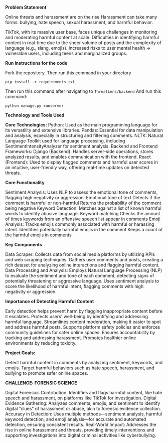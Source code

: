 **Problem Statement**

Online threats and harassment are on the rise
Harassment can take many forms: bullying, hate speech, sexual harassment, and harmful behavior.

TikTok, with its massive user base, faces unique challenges in monitoring and moderating harmful content at scale.
Difficulties in identifying harmful content in real-time due to the sheer volume of posts and the complexity of language (e.g., slang, emojis).
Increased risks to user mental health → vulnerable users, including teens and marginalized groups.

**Run Instructions for the code**

Fork the repository. Then run this command in your directory

```pip install -r requirements.txt```

Then run this command after navigating to ```ThreatLens/backend```
And run this command: 

```python manage.py runserver```


**Technology and Tools Used**

**Core Technologies:**
Python: Used as the main programming language for its versatility and extensive libraries.
Pandas: Essential for data manipulation and analysis, especially in structuring and filtering comments.
NLTK: Natural Language Toolkit used for language processing, including SentimentIntensityAnalyzer for sentiment analysis.
Backend and Frontend Frameworks:
Django (Backend): Handles server-side operations, stores analyzed results, and enables communication with the frontend.
React (Frontend): Used to display flagged comments and harmful user scores in an intuitive, user-friendly way, offering real-time updates on detected threats.

**Core Functionality**

Sentiment Analysis: Uses NLP to assess the emotional tone of comments, flagging high negativity or aggression.
Emotional tone of text
Detects if the comment is harmful or non-harmful
Returns the probability of the comment being negative
Keyword Detection: Matches against a list of known harmful words to identify abusive language.
Keyword matching
Checks the amount of times keywords from an offensive speech list appear in comments
Emoji Analysis: Tracks emojis commonly associated with harmful or harassing intent.
Identifies potentially harmful emojis in the comment
Keeps a count of the harmful emojis in comments

**Key Components**

Data Scraper: 
Collects data from social media platforms by utilizing APIs and web scraping techniques.
Gathers user comments and posts, creating a rich dataset for analyzing online interactions and flagging harmful content.
Data Processing and Analysis: 
Employs Natural Language Processing (NLP) to evaluate the sentiment and tone of each comment, detecting signs of potentially threatening or aggressive language.
Uses sentiment analysis to score the likelihood of harmful intent, flagging comments with high negativity or aggression.

**Importance of Detecting Harmful Content**

Early detection helps prevent harm by flagging inappropriate content before it escalates.
Protects users' well-being by identifying and addressing harmful language.
Streamlines content moderation, making it easier to spot and address harmful posts.
Supports platform safety policies and enforces community guidelines for safer online spaces.
Ensures accountability by tracking and addressing harassment.
Promotes healthier online environments by reducing toxicity.

**Project Goals:**

Detect harmful content in comments by analyzing sentiment, keywords, and emojis.
Target harmful behaviors such as hate speech, harassment, and bullying to promote safer online spaces.

**CHALLENGE: FORENSIC SCIENCE**

Digital Forensics Contribution: Identifies and flags harmful content, like hate speech and harassment, on platforms like TikTok for investigation.
Digital Evidence Gathering: Analyzes comments, emojis, and sentiment to identify digital “clues” of harassment or abuse, akin to forensic evidence collection.
Accuracy in Detection: Uses multiple methods—sentiment analysis, harmful keyword detection, and emoji analysis—for accurate and automated detection, ensuring consistent results.
Real-World Impact: Addresses the rise in online harassment and threats, providing timely interventions and supporting investigations into digital criminal activities like cyberbullying. 

